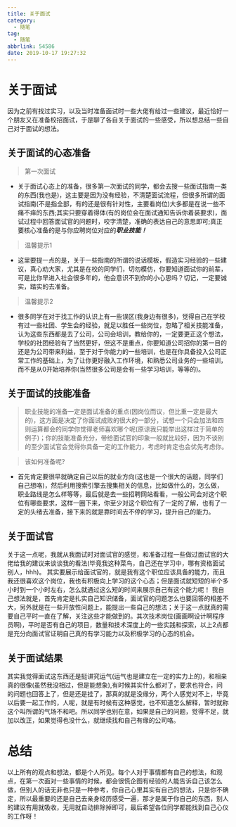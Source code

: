 ```yaml
---
title: 关于面试
category:
  - 随笔
tag:
  - 随笔
abbrlink: 54586
date: 2019-10-17 19:27:32
---
```


# 关于面试
因为之前有找过实习，以及当时准备面试时一些大佬有给过一些建议，最近恰好一个朋友又在准备校招面试，于是聊了各自关于面试的一些感受，所以想总结一些自己对于面试的想法。
## 关于面试的心态准备
>第一次面试
- 关于面试心态上的准备，很多第一次面试的同学，都会去搜一些面试指南一类的东西(我也是)，这主要是因为没有经验，不清楚面试流程，但很多所谓的面试指南(不是指全部，有的还是很有针对性，主要看岗位)大多都是在说一些不痛不痒的东西;其实只要穿着得体(有的岗位会在面试通知告诉你着装要求)，面试过程中回答面试官的问题时，咬字清楚，准确的表达自己的意思即可;真正要核心准备的是与你应聘岗位对应的***职业技能！***

>温馨提示1
- 这里要提一点的是，关于一些指南的所谓的说话模板，假造实习经验的一些建议，真心劝大家，尤其是在校的同学们，切勿模仿，你要知道面试你的前辈，可是比你早进入社会很多年的，他会意识不到你的小心思吗？切记，一定要诚实，踏实的去准备。

<!-- >还有一点是对于刚进入大学的学弟学妹们的一点建议，摆脱了高三繁重的学习生活后，体验大学生活固然是一方面，但最好在大二大三就确定下自己以后的从业方向，提早的去了解这个职业的相关知识，以及需要具备的职业技能，并提早的去准备；因为有很多同学(牛逼的大学不知道，我身边的一些普通本科大多是这样)，都在进入大学后抱着锻炼自己能力的想去参加更多的社团，学生会；但很多时候，这些事情只会浪费你很多的精力(是我太菜了，只能专注做一件事)； -->
>温馨提示2
- 很多同学在对于找工作的认识上有一些误区(我身边有很多)，觉得自己在学校有过一些社团、学生会的经验，就足以胜任一些岗位，忽略了相关技能准备，认为这些东西都是去了公司，公司会培训，教给你的，一定要更正这个想法，学校的社团经验有了当然更好，但这不是重点，你要知道公司招你的第一目的还是为公司带来利益，至于对于你能力的一些培训，也是在你具备投入公司正常工作的基础上，为了让你更好融入工作环境，和熟悉公司业务的一些培训，而不是从0开始培养你(当然很多公司是会有一些学习培训，等等的)。
## 关于面试的技能准备
>职业技能的准备一定是面试准备的重点(因岗位而议，但比重一定是最大的)，这方面是决定了你面试成败的很大的一部分，试想一个只会加法和四则运算都会的同学你觉得老师喜欢哪个呢(原谅我只能举出这样过于简单的例子)；你的技能准备充分，带给面试官的印象一般就比较好，因为不谈别的至少面试官会觉得你具备一定的工作能力，考虑时肯定也会优先考虑你。

>该如何准备呢?
- 首先肯定要很早就确定自己以后的就业方向(这也是一个很大的话题，同学们自己想咯)，然后利用搜索引擎去搜集相关的信息，比如做什么的，怎么做，职业路线是怎么样等等，最后就是去一些招聘网站看看，一般公司会对这个职位有哪些要求，这样一圈下来，你至少对这个职位有了一定的了解，也有了一定的头绪去准备，接下来的就是靠时间去不停的学习，提升自己的能力。
<!-- ## 关于大厂的面试造火箭 -->

## 关于面试官
关于这一点呢，我就从我面试时对面试官的感觉，和准备过程一些做过面试官的大佬给我的建议来谈谈我的看法(毕竟我这种菜鸟，自己还在学习中，哪有资格面试别人，hhh)。
其实要展示给面试官的，就是我有这个职位应该具备的能力，而且我还很喜欢这个岗位，我也有积极向上学习的这个心态；但是面试就短短的半个多小时到一个小时左右，怎么就通过这么短的时间来展示自己有这个能力呢！
我自己想法就是，首先肯定是扎实自己知识储备，面试官的问题怎么也要回答的相差不大，另外就是在一些开放性问题上，能提出一些自己的想法；关于这一点就真的需要自己平时一直在了解，关注这些才能做到的。其次技术岗位(画画啊设计啊程序员啊)，平时是否有自己的项目，数量和技术深度上的一些实践和探索，以上2点都是充分向面试官证明自己真的有学习能力以及积极学习的心态的机会。

## 关于面试结果
其实我觉得面试这东西还是挺讲究运气(运气也是建立在一定的实力上的)，和相亲真的很像(虽然我没相过，但是能想象),有时候其实什么都对了，要求也符合，问的问题也回答上了，但是还是挂了，那真的就是没缘分，两个人感觉对不上，毕竟以后要一起工作的，人呢，就是有时候有这种感觉，也不知道怎么解释，暂时就称这个叫所谓的气场不和吧。所以同学也别在意，如果是自己的问题，觉得不足，就加以改正，如果觉得也没什么，就继续找和自己有缘的公司咯。

# 总结
以上所有的观点和想法，都是个人所见。每个人对于事情都有自己的想法，和观点，在第一次面对一些事情的时候，都会很慌企图有经验的人能告诉自己该怎么做，但别人的话无非也只是一种参考，你自己心里其实有自己的想法，只是你不确定，所以最重要的还是自己去亲身经历感受一遍，那才是属于你自己的东西，别人的建议有用就吸收，无用就自动排除掉即可，最后希望各位同学都能找到自己心仪的工作呀！

